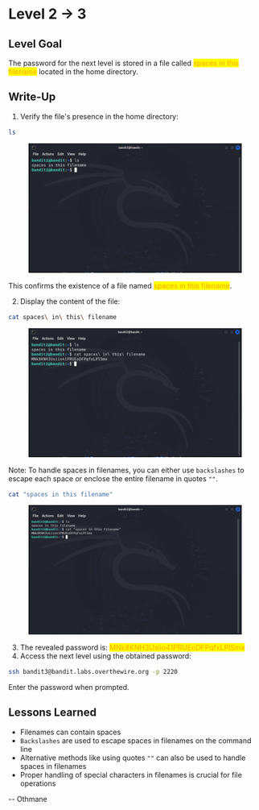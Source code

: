 # Level 2 → 3

## Level Goal

The password for the next level is stored in a file called <mark style="color:orange;">spaces in this filename</mark> located in the home directory.



## Write-Up

1. Verify the file's presence in the home directory:

```sh
ls
```

<figure><img src="../../.gitbook/assets/image (4).png" alt="ls"><figcaption></figcaption></figure>

This confirms the existence of a file named <mark style="color:orange;">spaces in this filename</mark>.

2. Display the content of the file:

```sh
cat spaces\ in\ this\ filename
```

<figure><img src="../../.gitbook/assets/image (1) (1) (1) (1) (1).png" alt="cat spaces\ in\ this\ filename"><figcaption></figcaption></figure>

Note: To handle spaces in filenames, you can either use `backslashes` to escape each space or enclose the entire filename in quotes `""`.

```sh
cat "spaces in this filename"
```

<figure><img src="../../.gitbook/assets/image.png" alt="cat &#x22;spaces in this filename&#x22;"><figcaption></figcaption></figure>

3. The revealed password is: <mark style="color:orange;">MNk8KNH3Usiio41PRUEoDFPqfxLPlSmx</mark>
4. Access the next level using the obtained password:

```sh
ssh bandit3@bandit.labs.overthewire.org -p 2220
```

Enter the password when prompted.



## Lessons Learned

* Filenames can contain spaces
* `Backslashes` are used to escape spaces in filenames on the command line
* Alternative methods like using quotes `""` can also be used to handle spaces in filenames
* Proper handling of special characters in filenames is crucial for file operations



\-- Othmane



